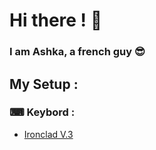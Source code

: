 # Hi there ! 👋

### I am Ashka, a french guy 😎



## My Setup : 

 ### ⌨ Keybord : 
  - [Ironclad V.3](https://designedby.gg/product/ironclad-v3/)
